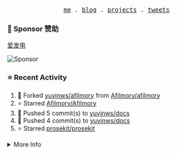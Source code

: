 <p align="center">
  <samp>
    <a href="https://yuy1n.io">me</a> .
    <a href="https://yuy1n.io/blog">blog</a> .
    <a href="https://yuy1n.io/projects">projects</a> .
    <a href="https://twitter.com/yuyinws">tweets</a>
  </samp>
</p>

### 💖 Sponsor 赞助

[爱发电](https://afdian.com/a/yuyinws)

![Sponsor](https://cdn.jsdelivr.net/gh/yuyinws/sponsors/sponsorkit/sponsors.svg)

### ⭐️ Recent Activity
<!--RECENT_ACTIVITY:start-->
1. 🍴 Forked [yuyinws/afilmory](https://github.com/yuyinws/afilmory) from [Afilmory/afilmory](https://github.com/Afilmory/afilmory)<br>
2. ⭐️ Starred [Afilmory/Afilmory](https://github.com/Afilmory/Afilmory)<br>
3. 💪 Pushed 5 commit(s) to [yuyinws/docs](https://github.com/yuyinws/docs)<br>
4. 💪 Pushed 4 commit(s) to [yuyinws/docs](https://github.com/yuyinws/docs)<br>
5. ⭐️ Starred [prosekit/prosekit](https://github.com/prosekit/prosekit)<br>
<!--RECENT_ACTIVITY:end-->

<details>
  <summary>
  More Info
  </summary>

[![wakatime](https://wakatime.com/badge/user/51143705-a99d-4e70-b101-fd9e1cb44e71.svg)](https://wakatime.com/@51143705-a99d-4e70-b101-fd9e1cb44e71)

<img src="https://cdn.jsdelivr.net/gh/yuyinws/yuyinws/gitmand.svg" />
<br />
<img src="https://card.yuy1n.io/card/76561198340841543/dark,bg-game-1850570" />
<br />
<img src="https://cdn.jsdelivr.net/gh/yuyinws/yuyinws/github-metrics.svg" />
</details>
